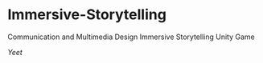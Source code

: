 # Immersive-Storytelling
Communication and Multimedia Design Immersive Storytelling Unity Game 

_Yeet_
